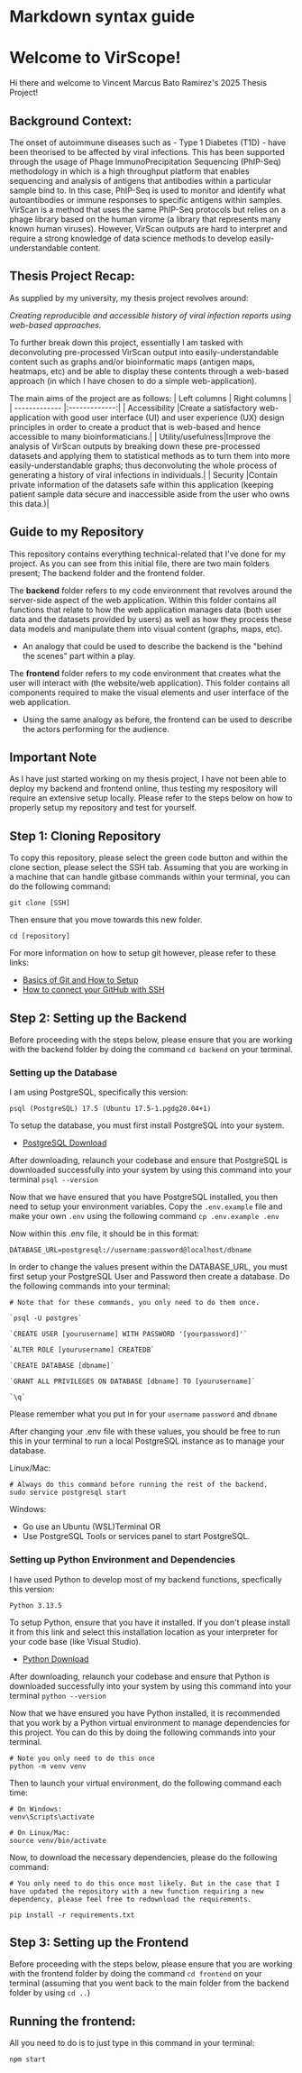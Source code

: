 # Markdown syntax guide

# Welcome to VirScope!

Hi there and welcome to Vincent Marcus Bato Ramirez's 2025 Thesis Project!

## Background Context:

The onset of autoimmune diseases such as - Type 1 Diabetes (T1D) - have been theorised to be affected by viral infections. This has been supported through the usage of Phage ImmunoPrecipitation Sequencing (PhIP-Seq) methodology in which is a high throughput platform that enables sequencing and analysis of antigens that antibodies within a particular sample bind to. In this case, PhIP-Seq is used to monitor and identify what autoantibodies or immune responses to specific antigens within samples. VirScan is a method that uses the same PhIP-Seq protocols but relies on a phage library based on the human virome (a library that represents many known human viruses). However, VirScan outputs are hard to interpret and require a strong knowledge of data science methods to develop easily-understandable content.

## Thesis Project Recap:

As supplied by my university, my thesis project revolves around:

 *Creating reproducible and accessible history of viral infection reports using web-based approaches.*

To further break down this project, essentially I am tasked with deconvoluting pre-processed VirScan output into easily-understandable content such as graphs and/or bioinformatic maps (antigen maps, heatmaps, etc) and be able to display these contents through a web-based approach (in which I have chosen to do a simple web-application).

The main aims of the project are as follows:
| Left columns  | Right columns |
| ------------- |:-------------:|
| Accessibility |Create a satisfactory web-application with good user interface (UI) and user experience (UX) design principles in order to create a product that is web-based and hence accessible to many bioinformaticians.|
| Utility/usefulness|Improve the analysis of VirScan outputs by breaking down these pre-processed datasets and applying them to statistical methods as to turn them into more easily-understandable graphs; thus deconvoluting the whole process of generating a history of viral infections in individuals.|
| Security      |Contain private information of the datasets safe within this application (keeping patient sample data secure and inaccessible aside from the user who owns this data.)|

## Guide to my Repository

This repository contains everything technical-related that I've done for my project. As you can see from this initial file, there are two main folders present; The backend folder and the frontend folder.

The **backend** folder refers to my code environment that revolves around the server-side aspect of the web application. Within this folder contains all functions that relate to how the web application manages data (both user data and the datasets provided by users) as well as how they process these data models and manipulate them into visual content (graphs, maps, etc).
* An analogy that could be used to describe the backend is the "behind the scenes" part within a play.

The **frontend** folder refers to my code environment that creates what the user will interact with (the website/web application). This folder contains all components required to make the visual elements and user interface of the web application.
* Using the same analogy as before, the frontend can be used to describe the actors performing for the audience.

## Important Note

As I have just started working on my thesis project, I have not been able to deploy my backend and frontend online, thus testing my respository will require an extensive setup locally. Please refer to the steps below on how to properly setup my repository and test for yourself.

## Step 1: Cloning Repository

To copy this repository, please select the green code button and within the clone section, please select the SSH tab. Assuming that you are working in a machine that can handle gitbase commands within your terminal, you can do the following command:

`git clone [SSH]`

Then ensure that you move towards this new folder.

`cd [repository]`

For more information on how to setup git however, please refer to these links:
* [Basics of Git and How to Setup](https://docs.github.com/en/get-started/git-basics/set-up-git])
* [How to connect your GitHub with SSH](https://docs.github.com/en/authentication/connecting-to-github-with-ssh)

## Step 2: Setting up the Backend

Before proceeding with the steps below, please ensure that you are working with the backend folder by doing the command `cd backend` on your terminal.

### Setting up the Database

I am using PostgreSQL, specifically this version:

```
psql (PostgreSQL) 17.5 (Ubuntu 17.5-1.pgdg20.04+1)
```

To setup the database, you must first install PostgreSQL into your system.
* [PostgreSQL Download](https://www.postgresql.org/download/)

After downloading, relaunch your codebase and ensure that PostgreSQL is downloaded successfully into your system by using this command into your terminal `psql --version`

Now that we have ensured that you have PostgreSQL installed, you then need to setup your environment variables. Copy the `.env.example` file and make your own `.env` using the following command `cp .env.example .env`

Now within this .env file, it should be in this format:

```
DATABASE_URL=postgresql://username:password@localhost/dbname
```

In order to change the values present within the DATABASE_URL, you must first setup your PostgreSQL User and Password then create a database. Do the following commands into your terminal:
```
# Note that for these commands, you only need to do them once.

`psql -U postgres`

`CREATE USER [yourusername] WITH PASSWORD '[yourpassword]'`

`ALTER ROLE [yourusername] CREATEDB`

`CREATE DATABASE [dbname]`

`GRANT ALL PRIVILEGES ON DATABASE [dbname] TO [yourusername]`

`\q`
```

Please remember what you put in for your `username` `password` and `dbname`

After changing your .env file with these values, you should be free to run this in your terminal to run a local PostgreSQL instance as to manage your database.

Linux/Mac:
```
# Always do this command before running the rest of the backend.
sudo service postgresql start
```

Windows:
* Go use an Ubuntu (WSL)Terminal OR
* Use PostgreSQL Tools or services panel to start PostgreSQL.

### Setting up Python Environment and Dependencies

I have used Python to develop most of my backend functions, specfically this version:

```
Python 3.13.5
```

To setup Python, ensure that you have it installed. If you don't please install it from this link and select this installation location as your interpreter for your code base (like Visual Studio).
* [Python Download](https://www.python.org/downloads/)

After downloading, relaunch your codebase and ensure that Python is downloaded successfully into your system by using this command into your terminal `python --version`

Now that we have ensured you have Python installed, it is recommended that you work by a Python virtual environment to manage dependencies for this project. You can do this by doing the following commands into your terminal.

```
# Note you only need to do this once
python -m venv venv
```

Then to launch your virtual environment, do the following command each time:

```
# On Windows:
venv\Scripts\activate

# On Linux/Mac:
source venv/bin/activate
```

Now, to download the necessary dependencies, please do the following command:

```
# You only need to do this once most likely. But in the case that I have updated the repository with a new function requiring a new dependency, please feel free to redownload the requirements.

pip install -r requirements.txt

```

## Step 3: Setting up the Frontend

Before proceeding with the steps below, please ensure that you are working with the frontend folder by doing the command `cd frontend` on your terminal (assuming that you went back to the main folder from the backend folder by using `cd ..`)

## Running the frontend:

All you need to do is to just type in this command in your terminal:
```
npm start
```
